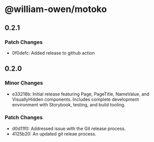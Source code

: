 # @william-owen/motoko

## 0.2.1

### Patch Changes

- 0f0defc: Added release to github action

## 0.2.0

### Minor Changes

- e33218b: Initial release featuring Page, PageTitle, NameValue, and VisuallyHidden components. Includes complete development environment with Storybook, testing, and build tooling.

### Patch Changes

- d0d11f0: Addressed issue with the Git release process.
- 4125b20: An updated git releae process.
